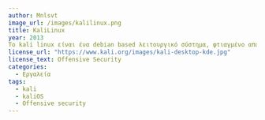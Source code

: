 ```yaml
---
author: Mnlsvt
image_url: /images/kalilinux.png
title: KaliLinux
year: 2013
Το kali linux είναι ένα debian based λειτουργικό σύστημα, φτιαγμένο από την εταιρία "Offensive security", το οποίο απευθύνεται κυρίως σε pentesters γενικά σε κόσμο που ασχολείται με την κυβερνοασφάλεια.
license_url: "https://www.kali.org/images/kali-desktop-kde.jpg" 
license_text: Offensive Security
categories:
  - Εργαλεία
tags:
  - kali 
  - kaliOS
  - Offensive security
--- 
```

